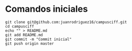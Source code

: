 # Comandos iniciales

    git clone git@github.com:juanrodriguez16/campusciff.git
    cd campusciff
    echo "" > README.md
    git add README.md
    git commit -m "Commit inicial"
    git push origin master

